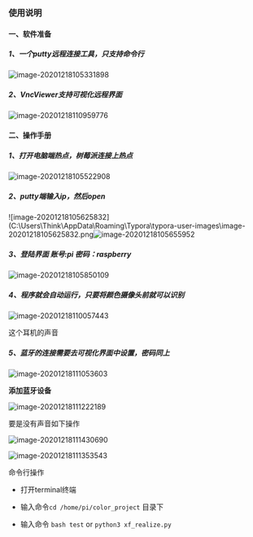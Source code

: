 ### 使用说明

#### 一、软件准备

##### 1、一个putty远程连接工具，只支持命令行

![image-20201218105331898](C:\Users\Think\AppData\Roaming\Typora\typora-user-images\image-20201218105331898.png)

##### 2、VncViewer支持可视化远程界面

![image-20201218110959776](C:\Users\Think\AppData\Roaming\Typora\typora-user-images\image-20201218110959776.png)

#### 二、操作手册

##### 1、打开电脑端热点，树莓派连接上热点

![image-20201218105522908](C:\Users\Think\AppData\Roaming\Typora\typora-user-images\image-20201218105522908.png)

##### 2、putty端输入ip，然后open

![image-20201218105625832](C:\Users\Think\AppData\Roaming\Typora\typora-user-images\image-20201218105625832.png![image-20201218105655952](C:\Users\Think\AppData\Roaming\Typora\typora-user-images\image-20201218105655952.png)

##### 3、登陆界面 	账号:pi 密码：raspberry   

![image-20201218105850109](C:\Users\Think\AppData\Roaming\Typora\typora-user-images\image-20201218105850109.png)

##### 4、程序就会自动运行，只要将颜色摄像头前就可以识别

![image-20201218110057443](C:\Users\Think\AppData\Roaming\Typora\typora-user-images\image-20201218110057443.png)

这个耳机的声音

##### 5、蓝牙的连接需要去可视化界面中设置，密码同上

![image-20201218111053603](C:\Users\Think\AppData\Roaming\Typora\typora-user-images\image-20201218111053603.png)

**添加蓝牙设备**

![image-20201218111222189](C:\Users\Think\AppData\Roaming\Typora\typora-user-images\image-20201218111222189.png)



要是没有声音如下操作

![image-20201218111430690](C:\Users\Think\AppData\Roaming\Typora\typora-user-images\image-20201218111430690.png)

![image-20201218111353543](C:\Users\Think\AppData\Roaming\Typora\typora-user-images\image-20201218111353543.png)





命令行操作

- 打开terminal终端
- 输入命令```cd /home/pi/color_project``` 	目录下

- 输入命令 ```bash test```    or ```python3 xf_realize.py```

